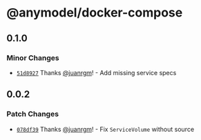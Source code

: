 # @anymodel/docker-compose

## 0.1.0

### Minor Changes

- [`51d8927`](https://github.com/swordev/anymodel/commit/51d892721c3b33578d6df4f1b94b629f289083f1) Thanks [@juanrgm](https://github.com/juanrgm)! - Add missing service specs

## 0.0.2

### Patch Changes

- [`078df39`](https://github.com/swordev/anymodel/commit/078df399bee4a64130802df42bf2d70507584fed) Thanks [@juanrgm](https://github.com/juanrgm)! - Fix `ServiceVolume` without source
